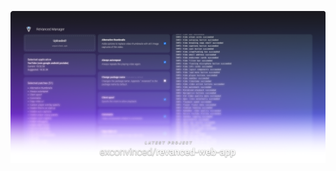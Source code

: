 [![Visit repository](https://github.com/exconvinced/revanced-web-app/blob/65db71d3ec91202082de75c0a20fb3395a5567d1/.preview/banner.png)](https://github.com/exconvinced/revanced-web-app)
